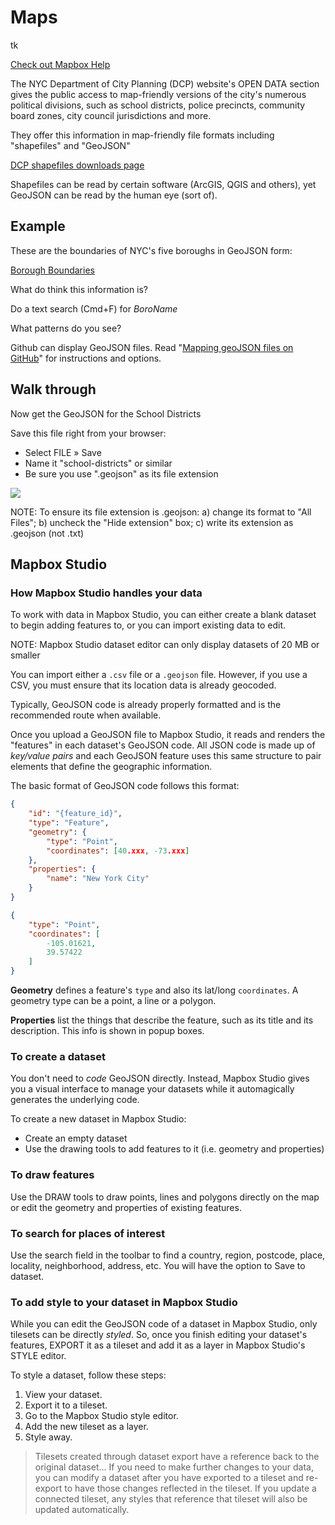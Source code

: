 # Maps
tk

[Check out Mapbox Help](https://www.mapbox.com/studio-manual/help/)

The NYC Department of City Planning (DCP) website's OPEN DATA section gives the public access to map-friendly versions of the city's numerous political divisions, such as school districts, police precincts, community board zones, city council jurisdictions and more.

They offer this information in map-friendly file formats including "shapefiles" and "GeoJSON"

[DCP shapefiles downloads page](https://www1.nyc.gov/site/planning/data-maps/open-data/districts-download-metadata.page)

Shapefiles can be read by certain software (ArcGIS, QGIS and others), yet GeoJSON can be read by the human eye (sort of).

## Example
These are the boundaries of NYC's five boroughs in GeoJSON form:

[Borough Boundaries](http://services5.arcgis.com/GfwWNkhOj9bNBqoJ/arcgis/rest/services/nybbwi/FeatureServer/0/query?where=1=1&outFields=*&outSR=4326&f=geojson)

What do think this information is?

Do a text search (Cmd+F) for _BoroName_

What patterns do you see?

Github can display GeoJSON files. Read "[Mapping geoJSON files on GitHub](https://help.github.com/articles/mapping-geojson-files-on-github/)" for instructions and options.

## Walk through
Now get the GeoJSON for the School Districts

Save this file right from your browser:
- Select FILE » Save
- Name it "school-districts" or similar
- Be sure you use ".geojson" as its file extension

![](https://i.imgur.com/xTPhZJO.png)

NOTE: To ensure its file extension is .geojson: a) change its format to "All Files"; b) uncheck the "Hide extension" box; c) write its extension as .geojson (not .txt)


## Mapbox Studio

### How Mapbox Studio handles your data
To work with data in Mapbox Studio, you can either create a blank dataset to begin adding features to, or you can import existing data to edit.

NOTE: Mapbox Studio dataset editor can only display datasets of 20 MB or smaller

You can import either a `.csv` file or a `.geojson` file. However, if you use a CSV, you must ensure that its location data is already geocoded.

Typically, GeoJSON code is already properly formatted and is the recommended route when available.

Once you upload a GeoJSON file to Mapbox Studio, it reads and renders the "features" in each dataset's GeoJSON code. All JSON code is made up of _key/value pairs_ and each GeoJSON feature uses this same structure to pair elements that define the geographic information.

The basic format of GeoJSON code follows this format:

```geojson
{
    "id": "{feature_id}",
    "type": "Feature",
    "geometry": {
        "type": "Point",
        "coordinates": [40.xxx, -73.xxx]
    },
    "properties": {
        "name": "New York City"
    }
}
```

```geojson
{
    "type": "Point",
    "coordinates": [
        -105.01621,
        39.57422
    ]
}
```

__Geometry__ defines a feature's `type` and also its lat/long `coordinates`. A geometry type can be a point, a line or a polygon.

__Properties__ list the things that describe the feature, such as its title and its description. This info is shown in popup boxes.

### To create a dataset
You don't need to _code_ GeoJSON directly. Instead, Mapbox Studio gives you a visual interface to manage your datasets while it automagically generates the underlying code.

To create a new dataset in Mapbox Studio:
- Create an empty dataset
- Use the drawing tools to add features to it (i.e. geometry and properties)

### To draw features
Use the DRAW tools to draw points, lines and polygons directly on the map or edit the geometry and properties of existing features.

### To search for places of interest
Use the search field in the toolbar to find a country, region, postcode, place, locality, neighborhood, address, etc. You will have the option to Save to dataset.

### To add style to your dataset in Mapbox Studio
While you can edit the GeoJSON code of a dataset in Mapbox Studio, only tilesets can be directly _styled_. So, once you finish editing your dataset's features, EXPORT it as a tileset and add it as a layer in Mapbox Studio's STYLE editor.

To style a dataset, follow these steps:
1. View your dataset.
2. Export it to a tileset.
3. Go to the Mapbox Studio style editor.
4. Add the new tileset as a layer.
5. Style away.

>Tilesets created through dataset export have a reference back to the original dataset... If you need to make further changes to your data, you can modify a dataset after you have exported to a tileset and re-export to have those changes reflected in the tileset. If you update a connected tileset, any styles that reference that tileset will also be updated automatically.


